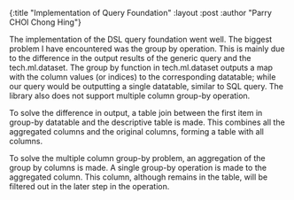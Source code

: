 {:title  "Implementation of Query Foundation"
 :layout :post
 :author "Parry CHOI Chong Hing"}

The implementation of the DSL query foundation went well. The biggest problem I have encountered was the group by operation. This is mainly due to the difference in the output results of the generic query and the tech.ml.dataset. The group by function in tech.ml.dataset outputs a map with the column values (or indices) to the corresponding datatable; while our query would be outputting a single datatable, similar to SQL query. The library also does not support multiple column group-by operation.

To solve the difference in output, a table join between the first item in group-by datatable and the descriptive table is made. This combines all the aggregated columns and the original columns, forming a table with all columns.

To solve the multiple column group-by problem, an aggregation of the group by columns is made. A single group-by operation is made to the aggregated column. This column, although remains in the table, will be filtered out in the later step in the operation.